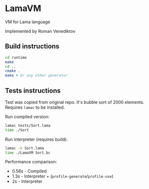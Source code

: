 # LamaVM

VM for Lama language

Implemented by Roman Venediktov

## Build instructions

```bash
cd runtime 
make
cd ..
cmake .
make # Or any other generator
```

## Tests instructions

Test was copied from original repo. It's bubble sort of 2000 elements. Requires `lamac` to be installed.

Run compiled version:
```bash
lamac tests/Sort.lama
time ./Sort
```

Run interpreter (requires build):
```bash
lamac -b Sort.lama
time ./LamaVM Sort.bc
```

Performance comparison:

* 0.56s - Compiled
* 1.3s - Interpreter + (`profile-generate`/`profile-use`)
* 2s - Interpreter
